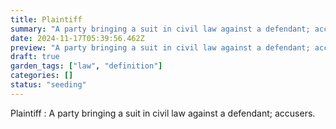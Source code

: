 ```yaml
---
title: Plaintiff
summary: "A party bringing a suit in civil law against a defendant; accusers."
date: 2024-11-17T05:39:56.462Z
preview: "A party bringing a suit in civil law against a defendant; accusers."
draft: true
garden_tags: ["law", "definition"]
categories: []
status: "seeding"
---
```


Plaintiff : A party bringing a suit in civil law against a defendant; accusers.

